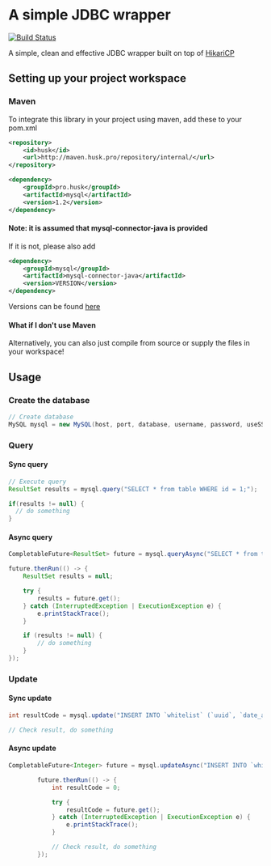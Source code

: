 # A simple JDBC wrapper

[![Build Status](https://travis-ci.com/Huskehhh/MySQL.svg?branch=master)](https://travis-ci.com/Huskehhh/MySQL)

A simple, clean and effective JDBC wrapper built on top of [HikariCP](https://github.com/brettwooldridge/HikariCP)

## Setting up your project workspace

### Maven
To integrate this library in your project using maven, add these to your pom.xml
```xml
<repository>
    <id>husk</id>
    <url>http://maven.husk.pro/repository/internal/</url>
</repository>
```

```xml
<dependency>
    <groupId>pro.husk</groupId>
    <artifactId>mysql</artifactId>
    <version>1.2</version>
</dependency>
```

#### Note: it is assumed that mysql-connector-java is provided

If it is not, please also add

```xml
<dependency>
    <groupId>mysql</groupId>
    <artifactId>mysql-connector-java</artifactId>
    <version>VERSION</version>
</dependency>
```

Versions can be found [here](https://mvnrepository.com/artifact/mysql/mysql-connector-java)

#### What if I don't use Maven
Alternatively, you can also just compile from source or supply the files in your workspace!

## Usage
### Create the database
```Java
// Create database
MySQL mysql = new MySQL(host, port, database, username, password, useSSL);
```
### Query

#### Sync query
```Java
// Execute query
ResultSet results = mysql.query("SELECT * from table WHERE id = 1;");

if(results != null) {
  // do something
}
```      

#### Async query
```Java    
CompletableFuture<ResultSet> future = mysql.queryAsync("SELECT * from table WHERE id = 1;");

future.thenRun(() -> {
    ResultSet results = null;

    try {
        results = future.get();
    } catch (InterruptedException | ExecutionException e) {
        e.printStackTrace();
    }

    if (results != null) {
        // do something
    }
});
```         

### Update

#### Sync update
```Java
int resultCode = mysql.update("INSERT INTO `whitelist` (`uuid`, `date_added`) VALUES ('" + uuid + "', CURRENT_DATE());")

// Check result, do something
```

#### Async update

```Java
CompletableFuture<Integer> future = mysql.updateAsync("INSERT INTO `whitelist` (`uuid`, `date_added`) VALUES ('" + uuid + "', CURRENT_DATE());")

        future.thenRun(() -> {
            int resultCode = 0;

            try {
                resultCode = future.get();
            } catch (InterruptedException | ExecutionException e) {
                e.printStackTrace();
            }

            // Check result, do something
        });
```
